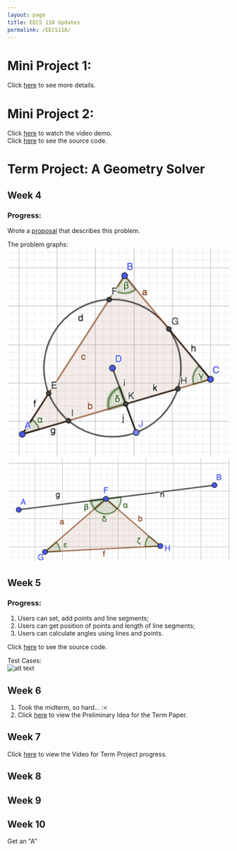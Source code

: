 ```yaml
---
layout: page
title: EECS 118 Updates
permalink: /EECS118/
---
```


# __Mini Project 1__:
Click [here](https://github.com/tianrenz2/EECS118/tree/master/Mini%20Project%201) to see more details.

# __Mini Project 2__:
Click [here](https://youtu.be/21JDG3WeS_4) to watch the video demo. <br/>
Click [here](https://github.com/tianrenz2/EECS118/tree/master/Mini%20Project%202) to see the source code.

# __Term Project: A Geometry Solver__

## __Week 4__
### __Progress:__
Wrote a [proposal](https://docs.google.com/document/d/1V8SPcFPg6eyj8idUQ9XdE9WonhJW-OK-4RmX6I3f0fk/edit?usp=sharing) that describes this problem.

The problem graphs:<br/>
![alt text](https://github.com/tianrenz2/EECS118/blob/master/Term%20Project/graph1.png?raw=true)
![alt text](https://github.com/tianrenz2/EECS118/blob/master/Term%20Project/graph2.png?raw=true)

## __Week 5__

### __Progress:__
  1. Users can set, add points and line segments;
  2. Users can get position of points and length of line segments;
  3. Users can calculate angles using lines and points.<br/>
  
  Click [here](https://github.com/tianrenz2/EECS118/tree/master/Term%20Project) to see the source code.
 
  Test Cases: <br/>
  ![alt text](https://github.com/tianrenz2/tianrenz2.github.io/blob/master/images/geometrysol/week5.png?raw=true)
 <br/>
## __Week 6__
  1. Took the midterm, so hard... :<
  2. Click [here](https://tianrenz2.github.io/others/term_paper_darft.html) to view the Preliminary Idea for the Term Paper.
  

## __Week 7__
  Click [here](https://youtu.be/PdKqwkGAGWg) to view the Video for Term Project progress.
  
## __Week 8__

## __Week 9__

## __Week 10__
Get an "A"
